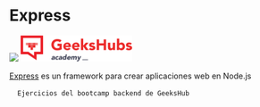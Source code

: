 # Express

<p align="left">
    <img src="https://github.com/expressjs/expressjs.com/blob/gh-pages/images/favicon.png">
    <img src="https://raw.githubusercontent.com/GeeksHubsAcademy/2020-geekshubs-media/master/image/logo.png" width="200px">
</p>
	
[Express](https://github.com/expressjs/expressjs.com) es un framework para crear aplicaciones web en Node.js
```
  Ejercicios del bootcamp backend de GeeksHub
```
